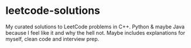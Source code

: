 # leetcode-solutions
My curated solutions to LeetCode problems in C++. Python &amp; maybe Java because I feel like it and why the hell not. Maybe includes explanations for myself, clean code and interview prep.
